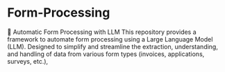 # Form-Processing
📝 Automatic Form Processing with LLM This repository provides a framework to automate form processing using a Large Language Model (LLM). Designed to simplify and streamline the extraction, understanding, and handling of data from various form types (invoices, applications, surveys, etc.), 

